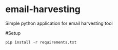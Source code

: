 # email-harvesting
Simple python application for email harvesting tool

#Setup
```
pip install -r requirements.txt
```
